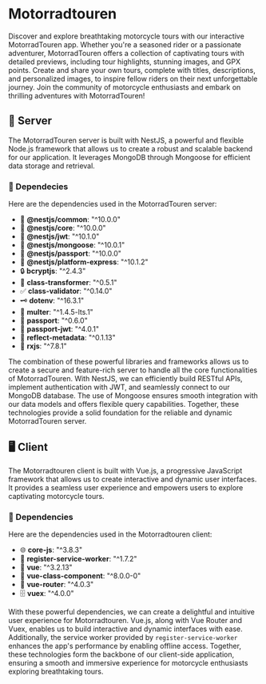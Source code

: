 # Motorradtouren

Discover and explore breathtaking motorcycle tours with our interactive MotorradTouren app. Whether you're a seasoned rider or a passionate adventurer, MotorradTouren offers a collection of captivating tours with detailed previews, including tour highlights, stunning images, and GPX points. Create and share your own tours, complete with titles, descriptions, and personalized images, to inspire fellow riders on their next unforgettable journey. Join the community of motorcycle enthusiasts and embark on thrilling adventures with MotorradTouren!

## 👷 Server

The MotorradTouren server is built with NestJS, a powerful and flexible Node.js framework that allows us to create a robust and scalable backend for our application. It leverages MongoDB through Mongoose for efficient data storage and retrieval.

### 🚀 Dependecies

Here are the dependencies used in the MotorradTouren server:

- 🔵 **@nestjs/common**: "^10.0.0"
- 🔵 **@nestjs/core**: "^10.0.0"
- 🔑 **@nestjs/jwt**: "^10.1.0"
- 🍃 **@nestjs/mongoose**: "^10.0.1"
- 🔐 **@nestjs/passport**: "^10.0.0"
- 🚀 **@nestjs/platform-express**: "^10.1.2"
- 🔒 **bcryptjs**: "^2.4.3"
- 🔄 **class-transformer**: "^0.5.1"
- ✅ **class-validator**: "^0.14.0"
- 🗝️ **dotenv**: "^16.3.1"
- 📁 **multer**: "^1.4.5-lts.1"
- 🎫 **passport**: "^0.6.0"
- 🔐 **passport-jwt**: "^4.0.1"
- 🌟 **reflect-metadata**: "^0.1.13"
- 🌈 **rxjs**: "^7.8.1"

The combination of these powerful libraries and frameworks allows us to create a secure and feature-rich server to handle all the core functionalities of MotorradTouren. With NestJS, we can efficiently build RESTful APIs, implement authentication with JWT, and seamlessly connect to our MongoDB database. The use of Mongoose ensures smooth integration with our data models and offers flexible query capabilities. Together, these technologies provide a solid foundation for the reliable and dynamic MotorradTouren server.

## 🖥️ Client

The Motorradtouren client is built with Vue.js, a progressive JavaScript framework that allows us to create interactive and dynamic user interfaces. It provides a seamless user experience and empowers users to explore captivating motorcycle tours.

### 🚀 Dependencies

Here are the dependencies used in the Motorradtouren client:

- 🌐 **core-js**: "^3.8.3"
- 🔄 **register-service-worker**: "^1.7.2"
- 🎨 **vue**: "^3.2.13"
- 🎨 **vue-class-component**: "^8.0.0-0"
- 🚦 **vue-router**: "^4.0.3"
- 🗄️ **vuex**: "^4.0.0"

With these powerful dependencies, we can create a delightful and intuitive user experience for Motorradtouren. Vue.js, along with Vue Router and Vuex, enables us to build interactive and dynamic interfaces with ease. Additionally, the service worker provided by `register-service-worker` enhances the app's performance by enabling offline access. Together, these technologies form the backbone of our client-side application, ensuring a smooth and immersive experience for motorcycle enthusiasts exploring breathtaking tours.
